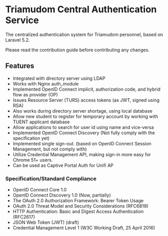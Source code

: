 # Triamudom Central Authentication Service

The centralized authentication system for Triamudom personnel, based on Laravel 5.2.

Please read the contribution guide before contributing any changes.

## Features
- Integrated with directory server using LDAP
- Works with Nginx auth_module
- Implemented OpenID Connect implicit, authorization code, and hybrid flow as provider (OP)
- Issues Resource Server (TURS) access tokens (as JWT, signed using RSA)
- Also works during directory server shortage, using local database
- Allow new student to register for temporary account by working with TUENT applicant database
- Allow applications to search for user id using name and vice-versa
- Implemented OpenID Connect Discovery (Not fully comply with the specification yet)
- Implemented single sign-out. (based on OpenID Connect Session Management, but not comply with)
- Utilize Credential Management API, making sign-in more easy for Chrome 51+ users.
- Can be used as Captive Portal Auth for Unifi AP

### Specification/Standard Compliance
- OpenID Connect Core 1.0
- OpenID Connect Discovery 1.0 (Now, partially)
- The OAuth 2.0 Authorization Framework: Bearer Token Usage
- OAuth 2.0 Threat Model and Security Considerations (RFC6819)
- HTTP Authentication: Basic and Digest Access Authentication (RFC2617)
- JSON Web Token (JWT) (draft)
- Credential Management Level 1 (W3C Working Draft, 25 April 2016)